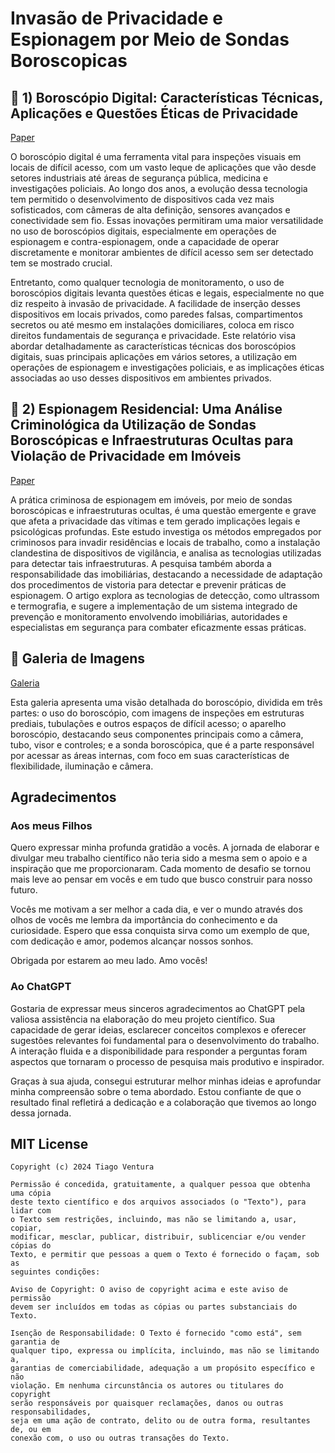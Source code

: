 # Invasão de Privacidade e Espionagem por Meio de Sondas Boroscopicas

## 📌 1) Boroscópio Digital: Características Técnicas, Aplicações e Questões Éticas de Privacidade

[Paper](https://github.com/tventuraz/Boroscopia/blob/main/BoroscopioDetalhado.md)

O boroscópio digital é uma ferramenta vital para inspeções visuais em locais de difícil acesso, com um vasto leque de aplicações que vão desde setores industriais até áreas de segurança pública, medicina e investigações policiais. Ao longo dos anos, a evolução dessa tecnologia tem permitido o desenvolvimento de dispositivos cada vez mais sofisticados, com câmeras de alta definição, sensores avançados e conectividade sem fio. Essas inovações permitiram uma maior versatilidade no uso de boroscópios digitais, especialmente em operações de espionagem e contra-espionagem, onde a capacidade de operar discretamente e monitorar ambientes de difícil acesso sem ser detectado tem se mostrado crucial.

Entretanto, como qualquer tecnologia de monitoramento, o uso de boroscópios digitais levanta questões éticas e legais, especialmente no que diz respeito à invasão de privacidade. A facilidade de inserção desses dispositivos em locais privados, como paredes falsas, compartimentos secretos ou até mesmo em instalações domiciliares, coloca em risco direitos fundamentais de segurança e privacidade. Este relatório visa abordar detalhadamente as características técnicas dos boroscópios digitais, suas principais aplicações em vários setores, a utilização em operações de espionagem e investigações policiais, e as implicações éticas associadas ao uso desses dispositivos em ambientes privados.

## 📌 2) Espionagem Residencial: Uma Análise Criminológica da Utilização de Sondas Boroscópicas e Infraestruturas Ocultas para Violação de Privacidade em Imóveis

[Paper](https://github.com/tventuraz/Boroscopia/blob/main/EspionagemResidencial.md)

A prática criminosa de espionagem em imóveis, por meio de sondas boroscópicas e infraestruturas ocultas, é uma questão emergente e grave que afeta a privacidade das vítimas e tem gerado implicações legais e psicológicas profundas. Este estudo investiga os métodos empregados por criminosos para invadir residências e locais de trabalho, como a instalação clandestina de dispositivos de vigilância, e analisa as tecnologias utilizadas para detectar tais infraestruturas. A pesquisa também aborda a responsabilidade das imobiliárias, destacando a necessidade de adaptação dos procedimentos de vistoria para detectar e prevenir práticas de espionagem. O artigo explora as tecnologias de detecção, como ultrassom e termografia, e sugere a implementação de um sistema integrado de prevenção e monitoramento envolvendo imobiliárias, autoridades e especialistas em segurança para combater eficazmente essas práticas.

## 📌 Galeria de Imagens

[Galeria](https://github.com/tventuraz/Boroscopia/blob/main/GaleriaImagens.md)

Esta galeria apresenta uma visão detalhada do boroscópio, dividida em três partes: o uso do boroscópio, com imagens de inspeções em estruturas prediais, tubulações e outros espaços de difícil acesso; o aparelho boroscópio, destacando seus componentes principais como a câmera, tubo, visor e controles; e a sonda boroscópica, que é a parte responsável por acessar as áreas internas, com foco em suas características de flexibilidade, iluminação e câmera. 

## Agradecimentos

### Aos meus Filhos

Quero expressar minha profunda gratidão a vocês. A jornada de elaborar e divulgar meu trabalho científico não teria sido a mesma sem o apoio e a inspiração que me proporcionaram. Cada momento de desafio se tornou mais leve ao pensar em vocês e em tudo que busco construir para nosso futuro.

Vocês me motivam a ser melhor a cada dia, e ver o mundo através dos olhos de vocês me lembra da importância do conhecimento e da curiosidade. Espero que essa conquista sirva como um exemplo de que, com dedicação e amor, podemos alcançar nossos sonhos.

Obrigada por estarem ao meu lado. Amo vocês!

### Ao ChatGPT

Gostaria de expressar meus sinceros agradecimentos ao ChatGPT pela valiosa assistência na elaboração do meu projeto científico. Sua capacidade de gerar ideias, esclarecer conceitos complexos e oferecer sugestões relevantes foi fundamental para o desenvolvimento do trabalho. A interação fluida e a disponibilidade para responder a perguntas foram aspectos que tornaram o processo de pesquisa mais produtivo e inspirador.

Graças à sua ajuda, consegui estruturar melhor minhas ideias e aprofundar minha compreensão sobre o tema abordado. Estou confiante de que o resultado final refletirá a dedicação e a colaboração que tivemos ao longo dessa jornada.

## MIT License

```
Copyright (c) 2024 Tiago Ventura

Permissão é concedida, gratuitamente, a qualquer pessoa que obtenha uma cópia
deste texto científico e dos arquivos associados (o "Texto"), para lidar com
o Texto sem restrições, incluindo, mas não se limitando a, usar, copiar,
modificar, mesclar, publicar, distribuir, sublicenciar e/ou vender cópias do
Texto, e permitir que pessoas a quem o Texto é fornecido o façam, sob as
seguintes condições:

Aviso de Copyright: O aviso de copyright acima e este aviso de permissão
devem ser incluídos em todas as cópias ou partes substanciais do Texto.

Isenção de Responsabilidade: O Texto é fornecido "como está", sem garantia de
qualquer tipo, expressa ou implícita, incluindo, mas não se limitando a,
garantias de comerciabilidade, adequação a um propósito específico e não
violação. Em nenhuma circunstância os autores ou titulares do copyright
serão responsáveis por quaisquer reclamações, danos ou outras responsabilidades,
seja em uma ação de contrato, delito ou de outra forma, resultantes de, ou em
conexão com, o uso ou outras transações do Texto.
```
